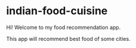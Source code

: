 # indian-food-cuisine

Hi! Welcome to my food recommendation app.

This app will recommend best food of some cities.
